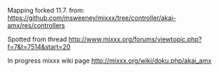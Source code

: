 Mapping forked 11.7. from:
https://github.com/msweeney/mixxx/tree/controller/akai-amx/res/controllers

Spotted from thread http://www.mixxx.org/forums/viewtopic.php?f=7&t=7514&start=20

In progress mixxx wiki page http://mixxx.org/wiki/doku.php/akai_amx
